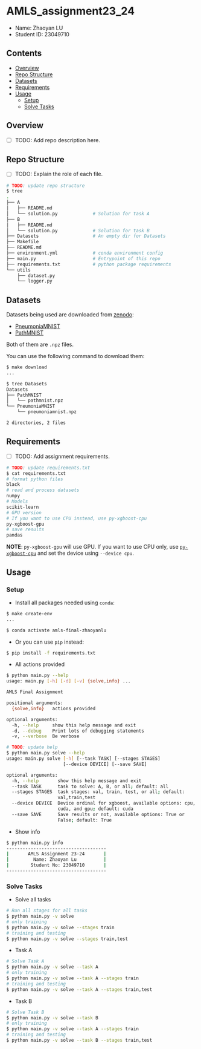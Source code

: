 # AMLS_assignment23_24

* Name: Zhaoyan LU
* Student ID: 23049710

## Contents

- [Overview](#Overview)
- [Repo Structure](#Repo-Structure)
- [Datasets](#Datasets)
- [Requirements](#Requirements)
- [Usage](#Usage)
    - [Setup](#Setup)
    - [Solve Tasks](#Solve-Tasks)

## Overview

* [ ] TODO: Add repo description here.

## Repo Structure

* [ ] TODO: Explain the role of each file.

```bash
# TODO: update repo structure
$ tree
.
├── A
│   ├── README.md
│   └── solution.py             # Solution for task A
├── B
│   ├── README.md
│   └── solution.py             # Solution for task B
├── Datasets                    # An empty dir for Datasets
├── Makefile
├── README.md
├── environment.yml             # conda environment config
├── main.py                     # Entrypoint of this repo
├── requirements.txt            # python package requirements
└── utils
    ├── dataset.py
    └── logger.py
```

## Datasets

Datasets being used are downloaded from [zenodo](https://zenodo.org/records/6496656):

* [PneumoniaMNIST](https://zenodo.org/records/6496656/files/pneumoniamnist.npz)
* [PathMNIST](https://zenodo.org/records/6496656/files/pathmnist.npz)

Both of them are `.npz` files.

You can use the following command to download them:

```bash
$ make download
...

$ tree Datasets
Datasets
├── PathMNIST
│   └── pathmnist.npz
└── PneumoniaMNIST
    └── pneumoniamnist.npz

2 directories, 2 files
```

## Requirements

* [ ] TODO: Add assignment requirements.

```bash
# TODO: update requirements.txt
$ cat requirements.txt
# format python files
black
# read and process datasets
numpy
# Models
scikit-learn
# GPU version
# If you want to use CPU instead, use py-xgboost-cpu
py-xgboost-gpu
# save results
pandas
```

**NOTE**: `py-xgboost-gpu` will use GPU. If you want to use CPU only, use [`py-xgboost-cpu`](https://xgboost.readthedocs.io/en/stable/install.html#conda) and set the device using `--device cpu`.

## Usage

### Setup

* Install all packages needed using `conda`:

```bash
$ make create-env
...

$ conda activate amls-final-zhaoyanlu
```

* Or you can use `pip` instead:

```bash
$ pip install -f requirements.txt
```

* All actions provided

```bash
$ python main.py --help
usage: main.py [-h] [-d] [-v] {solve,info} ...

AMLS Final Assignment

positional arguments:
  {solve,info}   actions provided

optional arguments:
  -h, --help     show this help message and exit
  -d, --debug    Print lots of debugging statements
  -v, --verbose  Be verbose

# TODO: update help
$ python main.py solve --help
usage: main.py solve [-h] [--task TASK] [--stages STAGES]
                     [--device DEVICE] [--save SAVE]

optional arguments:
  -h, --help       show this help message and exit
  --task TASK      task to solve: A, B, or all; default: all
  --stages STAGES  task stages: val, train, test, or all; default:
                   val,train,test
  --device DEVICE  Device ordinal for xgboost, available options: cpu,
                   cuda, and gpu; default: cuda
  --save SAVE      Save results or not, available options: True or
                   False; default: True
```

* Show info

```bash
$ python main.py info
-------------------------------------
|       AMLS Assignment 23-24       |
|         Name: Zhaoyan Lu          |
|        Student No: 23049710       |
-------------------------------------
```

### Solve Tasks

* Solve all tasks

```bash
# Run all stages for all tasks
$ python main.py -v solve
# only training
$ python main.py -v solve --stages train
# training and testing
$ python main.py -v solve --stages train,test
```

* Task A

```bash
# Solve Task A
$ python main.py -v solve --task A
# only training
$ python main.py -v solve --task A --stages train
# training and testing
$ python main.py -v solve --task A --stages train,test
```

* Task B

```bash
# Solve Task B
$ python main.py -v solve --task B
# only training
$ python main.py -v solve --task A --stages train
# training and testing
$ python main.py -v solve --task B --stages train,test
```
